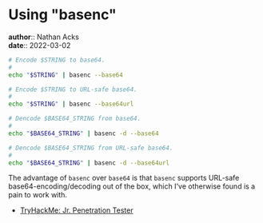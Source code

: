 # Using "basenc"

**author**:: Nathan Acks  
**date**:: 2022-03-02

```bash
# Encode $STRING to base64.
#
echo "$STRING" | basenc --base64

# Encode $STRING to URL-safe base64.
#
echo "$STRING" | basenc --base64url

# Dencode $BASE64_STRING from base64.
#
echo "$BASE64_STRING" | basenc -d --base64

# Dencode $BASE64_STRING from URL-safe base64.
#
echo "$BASE64_STRING" | basenc -d --base64url
```

The advantage of `basenc` over `base64` is that `basenc` supports URL-safe base64-encoding/decoding out of the box, which I've otherwise found is a pain to work with.

* [TryHackMe: Jr. Penetration Tester](tryhackme-jr-penetration-tester.md)
